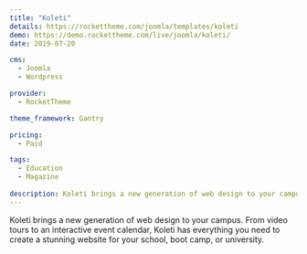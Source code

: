 ```yaml
---
title: "Koleti"
details: https://rockettheme.com/joomla/templates/koleti
demo: https://demo.rockettheme.com/live/joomla/koleti/
date: 2019-07-20

cms: 
  - Joomla
  - Wordpress

provider: 
  - RocketTheme

theme_framework: Gantry

pricing:
  - Paid

tags:
  - Education
  - Magazine
  
description: Koleti brings a new generation of web design to your campus.
---
```


Koleti brings a new generation of web design to your campus. From video tours to an interactive event calendar, Koleti has everything you need to create a stunning website for your school, boot camp, or university.